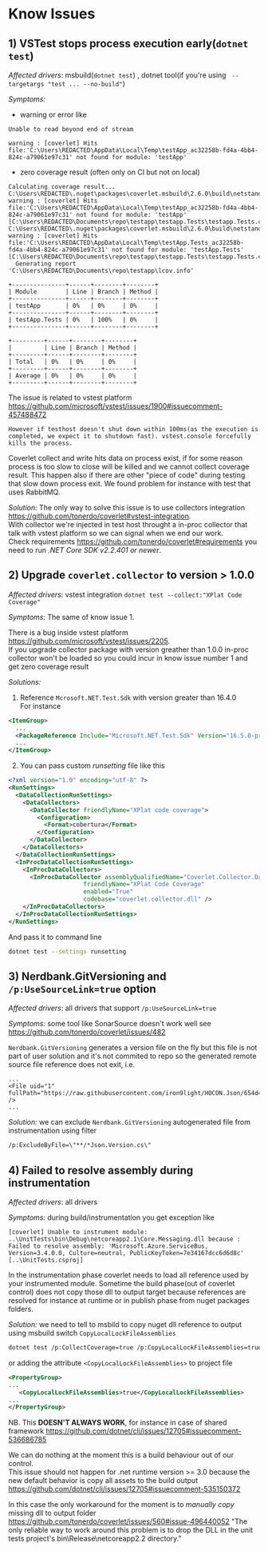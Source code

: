 # Know Issues

## 1) VSTest stops process execution early(`dotnet test`)  

*Affected drivers*: msbuild(`dotnet test`) , dotnet tool(if you're using ` --targetargs "test ... --no-build"`)  

 *Symptoms:* 
 * warning or error like

 `Unable to read beyond end of stream`  

 `warning : [coverlet] Hits file:'C:\Users\REDACTED\AppData\Local\Temp\testApp_ac32258b-fd4a-4bb4-824c-a79061e97c31' not found for module: 'testApp'`

 *  zero coverage result (often only on CI but not on local)  
```
Calculating coverage result...
C:\Users\REDACTED\.nuget\packages\coverlet.msbuild\2.6.0\build\netstandard2.0\coverlet.msbuild.targets(21,5): warning : [coverlet] Hits file:'C:\Users\REDACTED\AppData\Local\Temp\testApp_ac32258b-fd4a-4bb4-824c-a79061e97c31' not found for module: 'testApp' [C:\Users\REDACTED\Documents\repo\testapp\testapp.Tests\testapp.Tests.csproj]
C:\Users\REDACTED\.nuget\packages\coverlet.msbuild\2.6.0\build\netstandard2.0\coverlet.msbuild.targets(21,5): warning : [coverlet] Hits file:'C:\Users\REDACTED\AppData\Local\Temp\testApp.Tests_ac32258b-fd4a-4bb4-824c-a79061e97c31' not found for module: 'testApp.Tests' [C:\Users\REDACTED\Documents\repo\testapp\testapp.Tests\testapp.Tests.csproj]
  Generating report 'C:\Users\REDACTED\Documents\repo\testapp\lcov.info'

+---------------+------+--------+--------+
| Module        | Line | Branch | Method |
+---------------+------+--------+--------+
| testApp       | 0%   | 0%     | 0%     |
+---------------+------+--------+--------+
| testApp.Tests | 0%   | 100%   | 0%     |
+---------------+------+--------+--------+

+---------+------+--------+--------+
|         | Line | Branch | Method |
+---------+------+--------+--------+
| Total   | 0%   | 0%     | 0%     |
+---------+------+--------+--------+
| Average | 0%   | 0%     | 0%     |
+---------+------+--------+--------+
```

The issue is related to vstest platform https://github.com/microsoft/vstest/issues/1900#issuecomment-457488472  
```
However if testhost doesn't shut down within 100ms(as the execution is completed, we expect it to shutdown fast). vstest.console forcefully kills the process.
```

Coverlet collect and write hits data on process exist, if for some reason process is too slow to close will be killed and we cannot collect coverage result.
This happen also if there are other "piece of code" during testing that slow down process exit.
We found problem for instance with test that uses RabbitMQ.

*Solution:* 
The only way to solve this issue is to use collectors integration https://github.com/tonerdo/coverlet#vstest-integration.  
With collector we're injected in test host throught a in-proc collector that talk with vstest platform so we can signal when we end our work.  
Check requirements https://github.com/tonerdo/coverlet#requirements you need to run *.NET Core SDK v2.2.401 or newer*.

## 2) Upgrade `coverlet.collector` to version > 1.0.0

*Affected drivers*: vstest integration `dotnet test --collect:"XPlat Code Coverage"`  

 *Symptoms:* The same of know issue 1.  

There is a bug inside vstest platform https://github.com/microsoft/vstest/issues/2205.  
If you upgrade collector package with version greather than 1.0.0 in-proc collector won't be loaded so you could incur in know issue number 1 and get zero coverage result

*Solutions:*   
1) Reference `Mcrosoft.NET.Test.Sdk` with version greater than 16.4.0  
For instance
```xml
<ItemGroup>
  ...
  <PackageReference Include="Microsoft.NET.Test.Sdk" Version="16.5.0-preview-20191115-01" />
  ...
</ItemGroup>
```
2) You can pass custom *runsetting* file like this
```xml
<?xml version="1.0" encoding="utf-8" ?>
<RunSettings>
  <DataCollectionRunSettings>
    <DataCollectors>
      <DataCollector friendlyName="XPlat code coverage">
        <Configuration>
          <Format>cobertura</Format>
        </Configuration>
      </DataCollector>
    </DataCollectors>
  </DataCollectionRunSettings>
  <InProcDataCollectionRunSettings>
    <InProcDataCollectors>
      <InProcDataCollector assemblyQualifiedName="Coverlet.Collector.DataCollection.CoverletInProcDataCollector, coverlet.collector, Version=1.1.0.0, Culture=neutral, PublicKeyToken=null"
                     friendlyName="XPlat Code Coverage"
                     enabled="True"
                     codebase="coverlet.collector.dll" />
    </InProcDataCollectors>
  </InProcDataCollectionRunSettings>
</RunSettings>
```
And pass it to command line
```bash
dotnet test --settings runsetting
```
## 3) Nerdbank.GitVersioning and `/p:UseSourceLink=true` option

*Affected drivers*: all drivers that support `/p:UseSourceLink=true`

 *Symptoms:* some tool like SonarSource doesn't work well see https://github.com/tonerdo/coverlet/issues/482

 `Nerdbank.GitVersioning` generates a version file on the fly but this file is not part of user solution and it's not commited to repo so the generated remote source file reference does not exit, i.e.
 ```
 ...
 <File uid="1" fullPath="https://raw.githubusercontent.com/iron9light/HOCON.Json/654d4ea8ec524f72027e2b2d324aad9acf80b710/src/Hocon.Json/obj/Release/netstandard2.0/Hocon.Json.Version.cs" />
 ...
 ```

 *Solution:* we can exclude `Nerdbank.GitVersioning` autogenerated file from instrumentation using filter
 ```bash
 /p:ExcludeByFile=\"**/*Json.Version.cs\"
 ```
## 4) Failed to resolve assembly during instrumentation

*Affected drivers*: all drivers

 *Symptoms:* during build/instrumentation you get exception like
 ```
 [coverlet] Unable to instrument module: ..\UnitTests\bin\Debug\netcoreapp2.1\Core.Messaging.dll because : Failed to resolve assembly: 'Microsoft.Azure.ServiceBus, Version=3.4.0.0, Culture=neutral, PublicKeyToken=7e34167dcc6d6d8c' [..\UnitTests.csproj]
 ```

 In the instrumentation phase coverlet needs to load all reference used by your instrumented module. Sometime the build phase(out of coverlet control) does not copy those dll to output target because references are resolved for instance at runtime or in publish phase from nuget packages folders.

 *Solution:* we need to tell to msbild to copy nuget dll reference to output using msbuild switch `CopyLocalLockFileAssemblies`
 ```bash
 dotnet test /p:CollectCoverage=true /p:CopyLocalLockFileAssemblies=true
 ```
 or adding the attribute `<CopyLocalLockFileAssemblies>` to project 
 file
 ```xml
 <PropertyGroup>
 ...
    <CopyLocalLockFileAssemblies>true</CopyLocalLockFileAssemblies>
 ...
</PropertyGroup>
 ```
 NB. This **DOESN'T ALWAYS WORK**, for instance in case of shared framework https://github.com/dotnet/cli/issues/12705#issuecomment-536686785

 We can do nothing at the moment this is a build behaviour out of our control.  
 This issue should not happen for .net runtime version >= 3.0 because the new default behavior is copy all assets to the build output https://github.com/dotnet/cli/issues/12705#issuecomment-535150372  

 In this case the only workaround for the moment is to *manually copy* missing dll to output folder https://github.com/tonerdo/coverlet/issues/560#issue-496440052 "The only reliable way to work around this problem is to drop the DLL in the unit tests project's bin\Release\netcoreapp2.2 directory."





